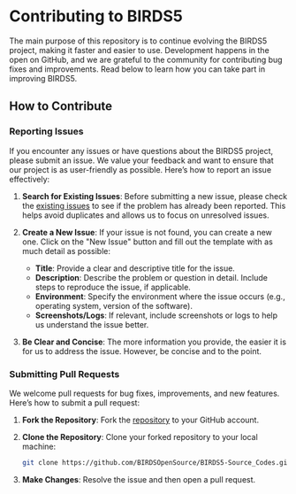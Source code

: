 # Contributing to BIRDS5

The main purpose of this repository is to continue evolving the BIRDS5 project, making it faster and easier to use. Development happens in the open on GitHub, and we are grateful to the community for contributing bug fixes and improvements. Read below to learn how you can take part in improving BIRDS5.

## How to Contribute

### Reporting Issues

If you encounter any issues or have questions about the BIRDS5 project, please submit an issue. We value your feedback and want to ensure that our project is as user-friendly as possible. Here’s how to report an issue effectively:

1. **Search for Existing Issues**: Before submitting a new issue, please check the [existing issues](https://github.com/BIRDSOpenSource/BIRDS5-Source_Codes/issues) to see if the problem has already been reported. This helps avoid duplicates and allows us to focus on unresolved issues.

2. **Create a New Issue**: If your issue is not found, you can create a new one. Click on the "New Issue" button and fill out the template with as much detail as possible:
   - **Title**: Provide a clear and descriptive title for the issue.
   - **Description**: Describe the problem or question in detail. Include steps to reproduce the issue, if applicable.
   - **Environment**: Specify the environment where the issue occurs (e.g., operating system, version of the software).
   - **Screenshots/Logs**: If relevant, include screenshots or logs to help us understand the issue better.

3. **Be Clear and Concise**: The more information you provide, the easier it is for us to address the issue. However, be concise and to the point.

### Submitting Pull Requests

We welcome pull requests for bug fixes, improvements, and new features. Here’s how to submit a pull request:

1. **Fork the Repository**: Fork the [repository](https://github.com/BIRDSOpenSource/BIRDS5-Source_Code/) to your GitHub account.

2. **Clone the Repository**: Clone your forked repository to your local machine:
   ```sh
   git clone https://github.com/BIRDSOpenSource/BIRDS5-Source_Codes.git
3. **Make Changes**: Resolve the issue and then open a pull request.

